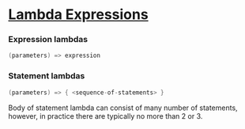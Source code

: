 # [Lambda Expressions](https://learn.microsoft.com/en-us/dotnet/csharp/language-reference/operators/lambda-expressions)

### Expression lambdas
```C#
(parameters) => expression
```

### Statement lambdas

```C#
(parameters) => { <sequence-of-statements> }
```

Body of statement lambda can consist of many number of statements, however, in practice there are typically no more than 2 or 3.